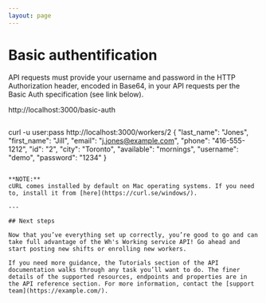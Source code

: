 ```yaml
---
layout: page
---
```


# Basic authentification

API requests must provide your username and password in the HTTP Authorization header, encoded in Base64, in your API requests per the Basic Auth specification (see link below).


http://localhost:3000/basic-auth
```

```
curl -u user:pass http://localhost:3000/workers/2
{
  "last_name": "Jones",
  "first_name": "Jill",
  "email": "j.jones@example.com",
  "phone": "416-555-1212",
  "id": "2",
  "city": "Toronto",
  "available": "mornings",
  "username": "demo",
  "password": "1234"
}
```

**NOTE:**
cURL comes installed by default on Mac operating systems. If you need to, install it from [here](https://curl.se/windows/).

---

## Next steps

Now that you’ve everything set up correctly, you’re good to go and can take full advantage of the Wh's Working service API! Go ahead and start posting new shifts or enrolling new workers. 

If you need more guidance, the Tutorials section of the API documentation walks through any task you’ll want to do. The finer details of the supported resources, endpoints and properties are in the API reference section. For more information, contact the [support team](https://example.com/).
